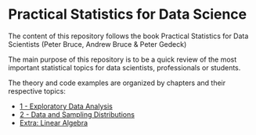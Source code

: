 # Practical Statistics for Data Science

The content of this repository follows the book Practical Statistics for Data Scientists (Peter Bruce, Andrew Bruce & Peter Gedeck) 

The main purpose of this repository is to be a quick review of the most important statistical topics for data scientists, professionals or students. 

The theory and code examples are organized by chapters and their respective topics:
- [1 - Exploratory Data Analysis](src/exploratory_data_analysis)
- [2 - Data and Sampling Distributions](src/data_and_sampling_distributions)
- [Extra: Linear Algebra](src/extra_linear_algebra)
